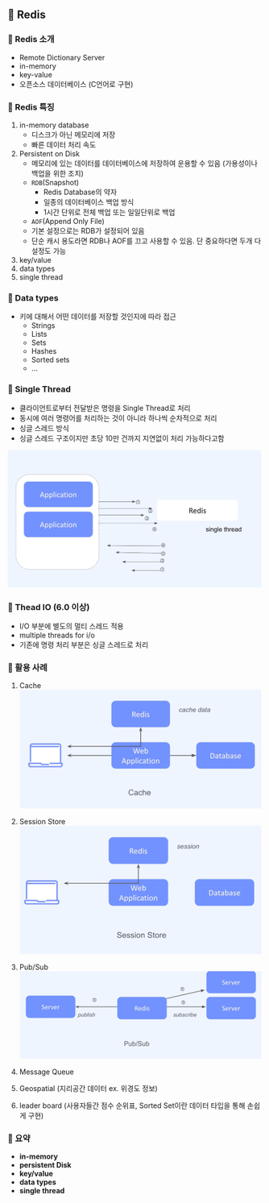 ## :pushpin: Redis

### :seedling: Redis 소개
- Remote Dictionary Server
- in-memory 
- key-value
- 오픈소스 데이터베이스 (C언어로 구현)

### :seedling: Redis 특징
1. in-memory database 
   - 디스크가 아닌 메모리에 저장
   - 빠른 데이터 처리 속도
2. Persistent on Disk
   - 메모리에 있는 데이터를 데이터베이스에 저장하여 운용할 수 있음 (가용성이나 백업을 위한 조치)
   - `RDB`(Snapshot)
     - Redis Database의 약자
     - 일종의 데이터베이스 백업 방식 
     - 1시간 단위로 전체 백업 또는 일일단위로 백업
   - `AOF`(Append Only File)
   - 기본 설정으로는 RDB가 설정되어 있음
   - 단순 캐시 용도라면 RDB나 AOF를 끄고 사용할 수 있음. 단 중요하다면 두개 다 설정도 가능
3. key/value
4. data types
5. single thread

### :seedling: Data types
- 키에 대해서 어떤 데이터를 저장할 것인지에 따라 접근 
  - Strings
  - Lists
  - Sets
  - Hashes
  - Sorted sets
  - ...

### :seedling: Single Thread

- 클라이언트로부터 전달받은 명령을 Single Thread로 처리
- 동시에 여러 명령어를 처리하는 것이 아니라 하나씩 순차적으로 처리 
- 싱글 스레드 방식
- 싱글 스레드 구조이지만 초당 10만 건까지 지연없이 처리 가능하다고함

![](images/redis01.png)

### :seedling: Thead IO (6.0 이상)
- I/O 부분에 별도의 멀티 스레드 적용  
- multiple threads for i/o
- 기존에 명령 처리 부분은 싱글 스레드로 처리

### :seedling: 활용 사례

1. Cache
![](images/redis02.png)

2. Session Store
![](images/redis03.png)

3. Pub/Sub
![](images/redis04.png)

4. Message Queue
5. Geospatial (지리공간 데이터 ex. 위경도 정보)
6. leader board (사용자들간 점수 순위표, Sorted Set이란 데이터 타입을 통해 손쉽게 구현)


### :seedling: 요약
- **in-memory**
- **persistent Disk**
- **key/value**
- **data types**
- **single thread**


